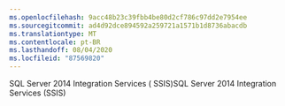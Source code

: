 ```yaml
---
ms.openlocfilehash: 9acc48b23c39fbb4be80d2cf786c97dd2e7954ee
ms.sourcegitcommit: ad4d92dce894592a259721a1571b1d8736abacdb
ms.translationtype: MT
ms.contentlocale: pt-BR
ms.lasthandoff: 08/04/2020
ms.locfileid: "87569820"
---
```

<span data-ttu-id="c4ad2-101">SQL Server 2014 Integration Services \( SSIS\)</span><span class="sxs-lookup"><span data-stu-id="c4ad2-101">SQL Server 2014 Integration Services \(SSIS\)</span></span>
